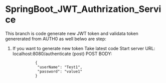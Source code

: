 # SpringBoot_JWT_Authrization_Service

This branch is code generate new JWT token and validata token genererated from AUTH0 as well belwo are step:

1. If you want to generate new token
   Take latest code
   Start server
   URL: localhost:8080/authenticate (post)
   POST BODY:
   ```
             {
              "userName": "Test1",
              "password": "value1"
             }
             
   
